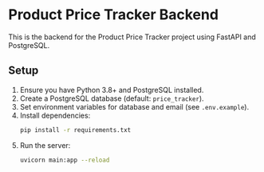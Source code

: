 # Product Price Tracker Backend

This is the backend for the Product Price Tracker project using FastAPI and PostgreSQL.

## Setup

1. Ensure you have Python 3.8+ and PostgreSQL installed.
2. Create a PostgreSQL database (default: `price_tracker`).
3. Set environment variables for database and email (see `.env.example`).
4. Install dependencies:
   ```sh
   pip install -r requirements.txt
   ```
5. Run the server:
   ```sh
   uvicorn main:app --reload
   ```
